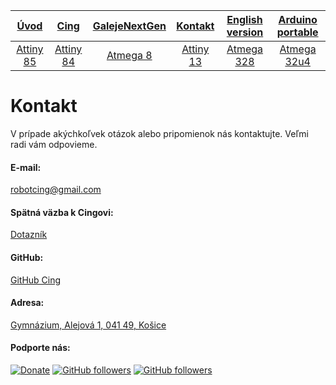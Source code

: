 | [**Úvod**](README.md) |[**Cing**](README-cing-sk.md)  |[**GalejeNextGen**](README-GNG-sk.md)|[**Kontakt**](README-kontakt.md)|[**English version**](README-en.md)|[**Arduino portable**](https://drive.google.com/file/d/1-qsKpOY3mSJC7BOQW4kqXe5UFbl79BuX/view?usp=sharing)|
|:---:|:---:|:---:|:---:|:---:|:---:|
|[Attiny 85](README-Attiny85.md)|[Attiny 84](README-Attiny84.md)|[Atmega 8](README-Atmega8.md)|[Attiny 13](README-Attiny13.md)|[Atmega 328](README-Atmega328.md)|[Atmega 32u4](README-Atmega32u4.md)|


# Kontakt
V prípade akýchkoľvek otázok alebo pripomienok nás kontaktujte. Veľmi radi vám odpovieme.

#### E-mail:
robotcing@gmail.com

#### Spätná väzba k Cingovi:
[Dotazník](https://docs.google.com/forms/d/e/1FAIpQLSfhIMP1-gbQuneAIJXek66BA08xvwfploLSPx_rvOAOebTXXQ/viewform?c=0&w=1)

#### GitHub:
[GitHub Cing](https://github.com/Galeje/Cing)
#### Adresa:
[Gymnázium, Alejová 1, 041 49, Košice](http://www.galeje.sk/)

#### Podporte nás:
[![Donate](https://img.shields.io/badge/paypal-donate-yellow.svg)](https://www.paypal.me/StanislavJochman)
[![GitHub followers](https://img.shields.io/github/followers/espadrine.svg?style=social&label=Follow)](https://github.com/StanislavJochman/ATTEMP)
[![GitHub followers](https://img.shields.io/github/followers/espadrine.svg?style=social&label=Follow)](https://github.com/Galeje/Cing)
